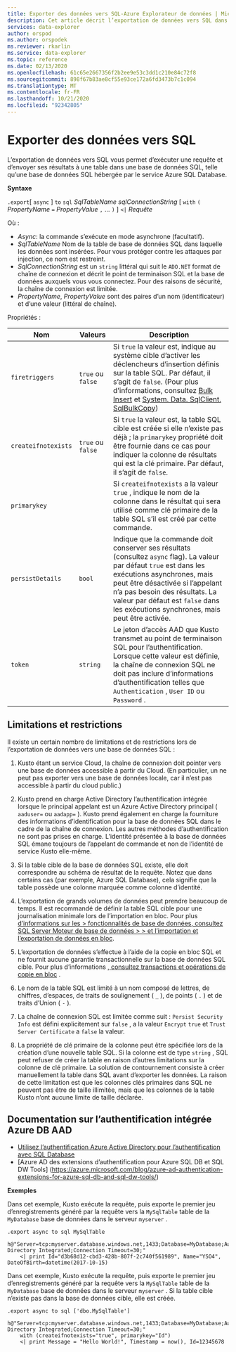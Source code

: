 ```yaml
---
title: Exporter des données vers SQL-Azure Explorateur de données | Microsoft Docs
description: Cet article décrit l’exportation de données vers SQL dans Azure Explorateur de données.
services: data-explorer
author: orspod
ms.author: orspodek
ms.reviewer: rkarlin
ms.service: data-explorer
ms.topic: reference
ms.date: 02/13/2020
ms.openlocfilehash: 61c65e2667356f2b2ee9e53c3dd1c210e84c72f8
ms.sourcegitcommit: 898f67b83ae8cf55e93ce172a6fd3473b7c1c094
ms.translationtype: MT
ms.contentlocale: fr-FR
ms.lasthandoff: 10/21/2020
ms.locfileid: "92342805"
---
```

# <a name="export-data-to-sql"></a>Exporter des données vers SQL

L’exportation de données vers SQL vous permet d’exécuter une requête et d’envoyer ses résultats à une table dans une base de données SQL, telle qu’une base de données SQL hébergée par le service Azure SQL Database.

**Syntaxe**

`.export`[ `async` ] `to` `sql` *SqlTableName* *sqlConnectionString* [ `with` `(` *PropertyName* `=` *PropertyValue* `,` ... `)` ] `<|` *Requête*

Où :
* *Async*: la commande s’exécute en mode asynchrone (facultatif).
* *SqlTableName* Nom de la table de base de données SQL dans laquelle les données sont insérées.
  Pour vous protéger contre les attaques par injection, ce nom est restreint.
* *SqlConnectionString* est un `string` littéral qui suit le `ADO.NET` format de chaîne de connexion et décrit le point de terminaison SQL et la base de données auxquels vous vous connectez. Pour des raisons de sécurité, la chaîne de connexion est limitée.
* *PropertyName*, *PropertyValue* sont des paires d’un nom (identificateur) et d’une valeur (littéral de chaîne).

Propriétés :

|Nom               |Valeurs           |Description|
|-------------------|-----------------|-----------|
|`firetriggers`     |`true` ou `false`|Si `true` la valeur est, indique au système cible d’activer les déclencheurs d’insertion définis sur la table SQL. Par défaut, il s’agit de `false`. (Pour plus d’informations, consultez [Bulk Insert](/sql/t-sql/statements/bulk-insert-transact-sql) et [System. Data. SqlClient. SqlBulkCopy](/dotnet/api/system.data.sqlclient.sqlbulkcopy))|
|`createifnotexists`|`true` ou `false`|Si `true` la valeur est, la table SQL cible est créée si elle n’existe pas déjà ; la `primarykey` propriété doit être fournie dans ce cas pour indiquer la colonne de résultats qui est la clé primaire. Par défaut, il s’agit de `false`.|
|`primarykey`       |                 |Si `createifnotexists` a la valeur `true` , indique le nom de la colonne dans le résultat qui sera utilisé comme clé primaire de la table SQL s’il est créé par cette commande.|
|`persistDetails`   |`bool`           |Indique que la commande doit conserver ses résultats (consultez `async` flag). La valeur par défaut `true` est dans les exécutions asynchrones, mais peut être désactivée si l’appelant n’a pas besoin des résultats. La valeur par défaut est `false` dans les exécutions synchrones, mais peut être activée. |
|`token`            |`string`         |Le jeton d’accès AAD que Kusto transmet au point de terminaison SQL pour l’authentification. Lorsque cette valeur est définie, la chaîne de connexion SQL ne doit pas inclure d’informations d’authentification telles que `Authentication` , `User ID` ou `Password` .|

## <a name="limitations-and-restrictions"></a>Limitations et restrictions

Il existe un certain nombre de limitations et de restrictions lors de l’exportation de données vers une base de données SQL :

1. Kusto étant un service Cloud, la chaîne de connexion doit pointer vers une base de données accessible à partir du Cloud. (En particulier, un ne peut pas exporter vers une base de données locale, car il n’est pas accessible à partir du cloud public.)

2. Kusto prend en charge Active Directory l’authentification intégrée lorsque le principal appelant est un Azure Active Directory principal ( `aaduser=` ou `aadapp=` ).
   Kusto prend également en charge la fourniture des informations d’identification pour la base de données SQL dans le cadre de la chaîne de connexion. Les autres méthodes d’authentification ne sont pas prises en charge. L’identité présentée à la base de données SQL émane toujours de l’appelant de commande et non de l’identité de service Kusto elle-même.

3. Si la table cible de la base de données SQL existe, elle doit correspondre au schéma de résultat de la requête. Notez que dans certains cas (par exemple, Azure SQL Database), cela signifie que la table possède une colonne marquée comme colonne d’identité.

4. L’exportation de grands volumes de données peut prendre beaucoup de temps. Il est recommandé de définir la table SQL cible pour une journalisation minimale lors de l’importation en bloc.
   Pour plus [d’informations sur les > fonctionnalités de base de données, consultez SQL Server Moteur de base de données > > et l’importation et l’exportation de données en bloc](/sql/relational-databases/import-export/prerequisites-for-minimal-logging-in-bulk-import).

5. L’exportation de données s’effectue à l’aide de la copie en bloc SQL et ne fournit aucune garantie transactionnelle sur la base de données SQL cible. Pour plus d’informations [, consultez transactions et opérations de copie en bloc](/dotnet/framework/data/adonet/sql/transaction-and-bulk-copy-operations) .

6. Le nom de la table SQL est limité à un nom composé de lettres, de chiffres, d’espaces, de traits de soulignement ( `_` ), de points ( `.` ) et de traits d’Union ( `-` ).

7. La chaîne de connexion SQL est limitée comme suit : `Persist Security Info` est défini explicitement sur `false` , a la valeur `Encrypt` `true` et `Trust Server Certificate` a `false` la valeur.

8. La propriété de clé primaire de la colonne peut être spécifiée lors de la création d’une nouvelle table SQL. Si la colonne est de type `string` , SQL peut refuser de créer la table en raison d’autres limitations sur la colonne de clé primaire. La solution de contournement consiste à créer manuellement la table dans SQL avant d’exporter les données. La raison de cette limitation est que les colonnes clés primaires dans SQL ne peuvent pas être de taille illimitée, mais que les colonnes de la table Kusto n’ont aucune limite de taille déclarée.

## <a name="azure-db-aad-integrated-authentication-documentation"></a>Documentation sur l’authentification intégrée Azure DB AAD

* [Utilisez l’authentification Azure Active Directory pour l’authentification avec SQL Database](/azure/sql-database/sql-database-aad-authentication)
* [Azure AD des extensions d’authentification pour Azure SQL DB et SQL DW Tools] (https://azure.microsoft.com/blog/azure-ad-authentication-extensions-for-azure-sql-db-and-sql-dw-tools/)

**Exemples** 

Dans cet exemple, Kusto exécute la requête, puis exporte le premier jeu d’enregistrements généré par la requête vers la `MySqlTable` table de la `MyDatabase` base de données dans le serveur `myserver` .

```kusto 
.export async to sql MySqlTable
    h@"Server=tcp:myserver.database.windows.net,1433;Database=MyDatabase;Authentication=Active Directory Integrated;Connection Timeout=30;"
    <| print Id="d3b68d12-cbd3-428b-807f-2c740f561989", Name="YSO4", DateOfBirth=datetime(2017-10-15)
```

Dans cet exemple, Kusto exécute la requête, puis exporte le premier jeu d’enregistrements généré par la requête vers la `MySqlTable` table de la `MyDatabase` base de données dans le serveur `myserver` .
Si la table cible n’existe pas dans la base de données cible, elle est créée.

```kusto 
.export async to sql ['dbo.MySqlTable']
    h@"Server=tcp:myserver.database.windows.net,1433;Database=MyDatabase;Authentication=Active Directory Integrated;Connection Timeout=30;"
    with (createifnotexists="true", primarykey="Id")
    <| print Message = "Hello World!", Timestamp = now(), Id=12345678
```